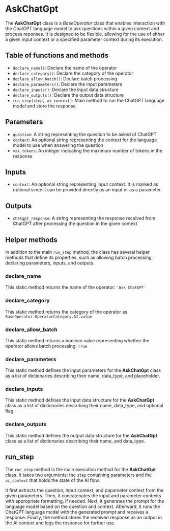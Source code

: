 # AskChatGpt

The **AskChatGpt** class is a _BaseOperator_ class that enables interaction with the ChatGPT language model to ask questions within a given context and process reponses. It is designed to be flexible, allowing for the use of either a given input context or a specified parameter context during its execution.

## Table of functions and methods

- `declare_name()`: Declare the name of the operator
- `declare_category()`: Declare the category of the operator
- `declare_allow_batch()`: Declare batch processing
- `declare_parameters()`: Declare the input parameters
- `declare_inputs()`: Declare the input data structure
- `declare_outputs()`: Declare the output data structure
- `run_step(step, ai_context)`: Main method to run the ChatGPT language model and store the response

## Parameters

- `question`: A string representing the question to be asked of ChatGPT
- `context`: An optional string representing the context for the language model to use when answering the question
- `max_tokens`: An integer indicating the maximum number of tokens in the response

## Inputs

- `context`: An optional string representing input context. It is marked as optional since it can be provided directly as an input or as a parameter.

## Outputs

- `chatgpt_response`: A string representing the response received from ChatGPT after processing the question in the given context

## Helper methods

In addition to the main `run_step` method, the class has several helper methods that define its properties, such as allowing batch processing, declaring parameters, inputs, and outputs.

### declare_name

This static method returns the name of the operator: `'Ask ChatGPT'`

### declare_category

This static method returns the category of the operator as `BaseOperator.OperatorCategory.AI.value`

### declare_allow_batch

This static method returns a boolean value representing whether the operator allows batch processing: `True`

### declare_parameters

This static method defines the input parameters for the **AskChatGpt** class as a list of dictionaries describing their name, data_type, and placeholder.

### declare_inputs

This static method defines the input data structure for the **AskChatGpt** class as a list of dictionaries describing their name, data_type, and optional flag.

### declare_outputs

This static method defines the output data structure for the **AskChatGpt** class as a list of dictionaries describing their name, and data_type.

## run_step

The `run_step` method is the main execution method for the **AskChatGpt** class. It takes two arguments: the `step` containing parameters and the `ai_context` that holds the state of the AI flow.

It first extracts the question, input context, and papameter context from the given parameters. Then, it concatenates the input and parameter contexts with appropriate formatting, if needed. Next, it generates the prompt for the language model based on the question and context. Afterward, it runs the ChatGPT language model with the generated prompt and receives a response. Finally, the method stores the received response as an output in the AI context and logs the response for further use.